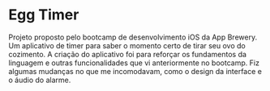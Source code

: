 # Egg Timer

Projeto proposto pelo bootcamp de desenvolvimento iOS da App Brewery. Um aplicativo de timer para saber o momento certo de tirar seu ovo do cozimento. A criação do aplicativo foi para reforçar os fundamentos da linguagem e outras funcionalidades que vi anteriormente no bootcamp. Fiz algumas mudanças no que me incomodavam, como o design da interface e o áudio do alarme.
